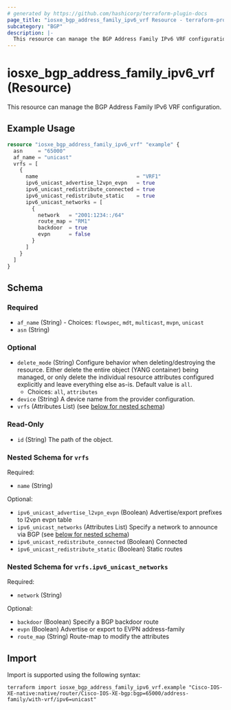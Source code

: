 ```yaml
---
# generated by https://github.com/hashicorp/terraform-plugin-docs
page_title: "iosxe_bgp_address_family_ipv6_vrf Resource - terraform-provider-iosxe"
subcategory: "BGP"
description: |-
  This resource can manage the BGP Address Family IPv6 VRF configuration.
---
```


# iosxe_bgp_address_family_ipv6_vrf (Resource)

This resource can manage the BGP Address Family IPv6 VRF configuration.

## Example Usage

```terraform
resource "iosxe_bgp_address_family_ipv6_vrf" "example" {
  asn     = "65000"
  af_name = "unicast"
  vrfs = [
    {
      name                                = "VRF1"
      ipv6_unicast_advertise_l2vpn_evpn   = true
      ipv6_unicast_redistribute_connected = true
      ipv6_unicast_redistribute_static    = true
      ipv6_unicast_networks = [
        {
          network   = "2001:1234::/64"
          route_map = "RM1"
          backdoor  = true
          evpn      = false
        }
      ]
    }
  ]
}
```

<!-- schema generated by tfplugindocs -->
## Schema

### Required

- `af_name` (String) - Choices: `flowspec`, `mdt`, `multicast`, `mvpn`, `unicast`
- `asn` (String)

### Optional

- `delete_mode` (String) Configure behavior when deleting/destroying the resource. Either delete the entire object (YANG container) being managed, or only delete the individual resource attributes configured explicitly and leave everything else as-is. Default value is `all`.
  - Choices: `all`, `attributes`
- `device` (String) A device name from the provider configuration.
- `vrfs` (Attributes List) (see [below for nested schema](#nestedatt--vrfs))

### Read-Only

- `id` (String) The path of the object.

<a id="nestedatt--vrfs"></a>
### Nested Schema for `vrfs`

Required:

- `name` (String)

Optional:

- `ipv6_unicast_advertise_l2vpn_evpn` (Boolean) Advertise/export prefixes to l2vpn evpn table
- `ipv6_unicast_networks` (Attributes List) Specify a network to announce via BGP (see [below for nested schema](#nestedatt--vrfs--ipv6_unicast_networks))
- `ipv6_unicast_redistribute_connected` (Boolean) Connected
- `ipv6_unicast_redistribute_static` (Boolean) Static routes

<a id="nestedatt--vrfs--ipv6_unicast_networks"></a>
### Nested Schema for `vrfs.ipv6_unicast_networks`

Required:

- `network` (String)

Optional:

- `backdoor` (Boolean) Specify a BGP backdoor route
- `evpn` (Boolean) Advertise or export to EVPN address-family
- `route_map` (String) Route-map to modify the attributes

## Import

Import is supported using the following syntax:

```shell
terraform import iosxe_bgp_address_family_ipv6_vrf.example "Cisco-IOS-XE-native:native/router/Cisco-IOS-XE-bgp:bgp=65000/address-family/with-vrf/ipv6=unicast"
```

